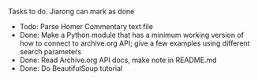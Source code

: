 Tasks to do. Jiarong can mark as done

- Todo: Parse Homer Commentary text file 
- Done: Make a Python module that has a minimum working version of how to connect to archive.org API; give a few examples using different search parameters
- Done: Read Archive.org API docs, make note in README.md
- Done: Do BeautifulSoup tutorial

